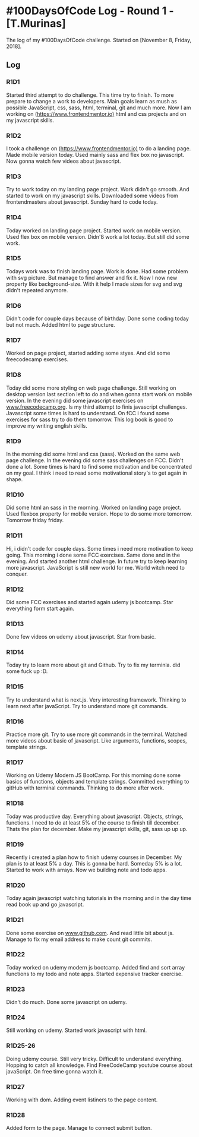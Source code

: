 # #100DaysOfCode Log - Round 1 - [T.Murinas]

The log of my #100DaysOfCode challenge. Started on [November 8, Friday, 2018].

## Log

### R1D1 

Started third attempt to do challenge. This time try to finish. To more prepare to change a work to developers. Main goals learn as mush as possible JavaScript, css, sass, html, terminal, git and much more. Now I am working on (<https://www.frontendmentor.io)> html and css projects and on my javascript skills. 

### R1D2

I took a challenge on (<https://www.frontendmentor.io)> to do a landing page. Made mobile version today. Used mainly sass and flex box no javascript. Now gonna watch few videos about javascript.

### R1D3

Try to work today on my landing page project. Work didn't go smooth. And started to work on my javascript skills. Downloaded some videos from frontendmasters about javascript.
Sunday hard to code today. 

### R1D4

Today worked on landing page project. Started work on mobile version. Used flex box on mobile version. Didn'ß work a lot today. But still did some work.

### R1D5

Todays work was to finish landing page. Work is done. Had some problem with svg picture. But manage to find answer and fix it. Now I now new property like background-size. With it help I made sizes for svg and svg didn't repeated anymore. 

### R1D6

Didn't code for couple days because of birthday. Done some coding today but not much. Added html to page structure.

### R1D7

Worked on page project, started adding some styes. And did some freecodecamp exercises.

### R1D8 

Today did some more styling on web page challenge. Still working on desktop version last section left to do and when gonna start work on mobile version. In the evening did some javascript exercises on www.freecodecamp.org. Is my third attempt to finis javascript challenges. Javascript some times is hard to understand. On fCC i found some exercises for sass try to do them tomorrow. This log book is good to improve my writing english skills.

### R1D9 

In the morning did some html and css (sass). Worked on the same web page challenge. In the evening did some sass challenges on FCC. Didn't done a lot. Some times is hard to find some motivation and be concentrated on my goal. I think i need to read some motivational story's to get again in shape.

### R1D10 

Did some html an sass in the morning. Worked on landing page project. Used flexbox property for mobile version. Hope to do some more tomorrow. Tomorrow friday friday.  

### R1D11

Hi, i didn't code for couple days. Some times i need more motivation to keep going. This morning i done some FCC exercises. Same done and in the evening. And started another html challenge. In future try to keep learning more javascript. JavaScript is still new world for me. World witch need to conquer.

### R1D12

Did some FCC exercises and started again udemy js bootcamp. Star everything form start again.

### R1D13 

Done few videos on udemy about javascript. Star from basic.

### R1D14

Today try to learn more about git and Github. Try to fix my terminla. did some fuck up :D.

### R1D15

Try to understand what is next.js. Very interesting framework. Thinking to learn next after javaScript. Try to understand more git commands.

### R1D16 

Practice more git. Try to use more git commands in the terminal. Watched more videos about basic of javascript. Like arguments, functions, scopes, template strings. 

### R1D17

Working on Udemy Modern JS BootCamp. For this morning done some basics of functions, objects and template strings. Committed everything to gitHub with terminal commands. Thinking to do more after work.

### R1D18

Today was productive day. Everything about javascript. Objects, strings, functions. I need to do at least 5% of the course to finish till december. Thats the plan for december. Make my javascript skills, git, sass up up up.

### R1D19

Recently i created a plan how to finish udemy courses in December. My plan is to at least 5% a day. This is gonna be hard. Someday 5% is a lot. Started to work with arrays. Now we building note and todo apps.

### R1D20

Today again javascript watching tutorials in the morning and in the day time read book up and go javascript. 

### R1D21

Done some exercise on www.github.com. And read little bit about js. Manage to fix my email address to make count git commits.

### R1D22

Today worked on udemy modern js bootcamp. Added find and sort array functions to my todo and note apps. Started expensive tracker exercise. 

### R1D23

Didn't do much. Done some javascript on udemy.

### R1D24

Still working on udemy. Started work javascript with html.

### R1D25-26

Doing udemy course. Still very tricky. Difficult to understand everything. Hopping to catch all knowledge. Find FreeCodeCamp youtube course about javaScript. On free time gonna watch it. 

### R1D27

Working with dom. Adding event listiners to the page content.

### R1D28

Added form to the page. Manage to connect submit button.



